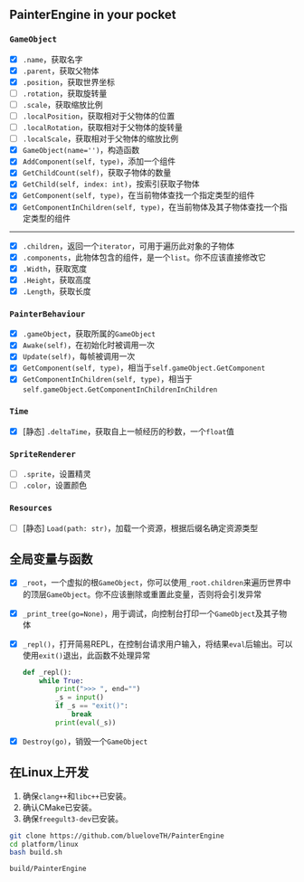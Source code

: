 ## PainterEngine in your pocket

### `GameObject`

- [x] `.name`，获取名字
- [x] `.parent`，获取父物体
- [x] `.position`，获取世界坐标
- [ ] `.rotation`，获取旋转量
- [ ] `.scale`，获取缩放比例
- [ ] `.localPosition`，获取相对于父物体的位置
- [ ] `.localRotation`，获取相对于父物体的旋转量
- [ ] `.localScale`，获取相对于父物体的缩放比例
- [x] `GameObject(name='')`，构造函数
- [x] `AddComponent(self, type)`，添加一个组件
- [x] `GetChildCount(self)`，获取子物体的数量
- [x] `GetChild(self, index: int)`，按索引获取子物体
- [x] `GetComponent(self, type)`，在当前物体查找一个指定类型的组件
- [x] `GetComponentInChildren(self, type)`，在当前物体及其子物体查找一个指定类型的组件

---

- [x] `.children`，返回一个`iterator`，可用于遍历此对象的子物体
- [x] `.components`，此物体包含的组件，是一个`list`。你不应该直接修改它
- [x] `.Width`，获取宽度
- [x] `.Height`，获取高度
- [x] `.Length`，获取长度

### `PainterBehaviour`

- [x] `.gameObject`，获取所属的`GameObject`
- [x] `Awake(self)`，在初始化时被调用一次
- [x] `Update(self)`，每帧被调用一次
- [x] `GetComponent(self, type)`，相当于`self.gameObject.GetComponent`
- [x] `GetComponentInChildren(self, type)`，相当于`self.gameObject.GetComponentInChildrenInChildren`

### `Time`

- [x] [静态] `.deltaTime`，获取自上一帧经历的秒数，一个`float`值

### `SpriteRenderer`

- [ ] `.sprite`，设置精灵
- [ ] `.color`，设置颜色

### `Resources`

- [ ] [静态] `Load(path: str)`，加载一个资源，根据后缀名确定资源类型

## 全局变量与函数

- [x] `_root`，一个虚拟的根`GameObject`，你可以使用`_root.children`来遍历世界中的顶层`GameObject`。你不应该删除或重置此变量，否则将会引发异常
- [x] `_print_tree(go=None)`，用于调试，向控制台打印一个`GameObject`及其子物体
- [x] `_repl()`，打开简易REPL，在控制台请求用户输入，将结果`eval`后输出。可以使用`exit()`退出，此函数不处理异常

  ```python
  def _repl():
      while True:
          print(">>> ", end="")
          _s = input()
          if _s == "exit()":
              break
          print(eval(_s))
  ```
- [x] `Destroy(go)`，销毁一个`GameObject`

## 在Linux上开发

1. 确保`clang++`和`libc++`已安装。
2. 确认CMake已安装。
3. 确保`freegult3-dev`已安装。

```bash
git clone https://github.com/blueloveTH/PainterEngine
cd platform/linux
bash build.sh

build/PainterEngine
```